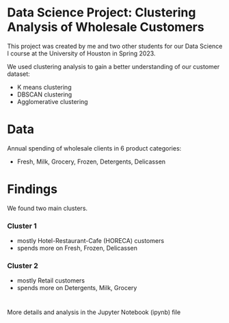# Data Science Project: Clustering Analysis of Wholesale Customers
This project was created by me and two other students for our Data Science I course at the University of Houston in Spring 2023. 

We used clustering analysis to gain a better understanding of our customer dataset: 
- K means clustering
- DBSCAN clustering
- Agglomerative clustering

# Data
Annual spending of wholesale clients in 6 product categories: 
- Fresh, Milk, Grocery, Frozen, Detergents, Delicassen

# Findings
We found two main clusters. 
### Cluster 1 
- mostly Hotel-Restaurant-Cafe (HORECA) customers
- spends more on Fresh, Frozen, Delicassen
### Cluster 2
- mostly Retail customers
- spends more on Detergents, Milk, Grocery

# 
More details and analysis in the Jupyter Notebook (ipynb) file

